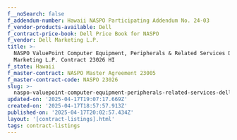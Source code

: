 ```yaml
---
f__noSearch: false
f_addendum-number: Hawaii NASPO Participating Addendum No. 24-03
f_vendor-products-available: Dell
f_contract-price-book: Dell Price Book for NASPO
f_vendor: Dell Marketing L.P.
title: >-
  NASPO ValuePoint Computer Equipment, Peripherals & Related Services Dell
  Marketing L.P. Contract 23026 HI
f_state: Hawaii
f_master-contract: NASPO Master Agreement 23005
f_master-contract-code: NASPO 23026
slug: >-
  naspo-valuepoint-computer-equipment-peripherals-related-services-dell-marketing-l-p-contract-23026-hi
updated-on: '2025-04-17T19:07:17.669Z'
created-on: '2025-04-17T18:57:57.913Z'
published-on: '2025-04-17T20:02:57.434Z'
layout: '[contract-listings].html'
tags: contract-listings
---
```




